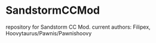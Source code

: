 # SandstormCCMod
repository for Sandstorm CC Mod. current authors: Filipex, Hoovytaurus/Pawnis/Pawnishoovy

